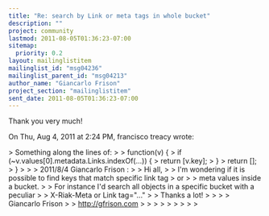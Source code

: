 ```yaml
---
title: "Re: search by Link or meta tags in whole bucket"
description: ""
project: community
lastmod: 2011-08-05T01:36:23-07:00
sitemap:
  priority: 0.2
layout: mailinglistitem
mailinglist_id: "msg04236"
mailinglist_parent_id: "msg04213"
author_name: "Giancarlo Frison"
project_section: "mailinglistitem"
sent_date: 2011-08-05T01:36:23-07:00
---
```



Thank you very much!

On Thu, Aug 4, 2011 at 2:24 PM, francisco treacy  wrote:

&gt; Something along the lines of:
&gt;
&gt; function(v) {
&gt; if (~v.values[0].metadata.Links.indexOf(...)) {
&gt; return [v.key];
&gt; }
&gt; return [];
&gt; }
&gt;
&gt;
&gt; 2011/8/4 Giancarlo Frison :
&gt; &gt; Hi all,
&gt; &gt; I'm wondering if it is possible to find keys that match specific link tag
&gt; or
&gt; &gt; meta values inside a bucket.
&gt; &gt; For instance I'd search all objects in a specific bucket with a peculiar
&gt; &gt; X-Riak-Meta or Link tag="..."
&gt; &gt; Thanks a lot!
&gt; &gt;
&gt; &gt; Giancarlo Frison
&gt; &gt; http://gfrison.com
&gt; &gt;
&gt; &gt;
&gt; &gt;
&gt; &gt;
&gt;
